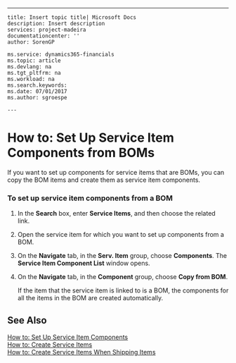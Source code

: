 ---
    title: Insert topic title| Microsoft Docs
    description: Insert description
    services: project-madeira
    documentationcenter: ''
    author: SorenGP

    ms.service: dynamics365-financials
    ms.topic: article
    ms.devlang: na
    ms.tgt_pltfrm: na
    ms.workload: na
    ms.search.keywords:
    ms.date: 07/01/2017
    ms.author: sgroespe

    ---
# How to: Set Up Service Item Components from BOMs
If you want to set up components for service items that are BOMs, you can copy the BOM items and create them as service item components.  
  
### To set up service item components from a BOM  
  
1.  In the **Search** box, enter **Service Items**, and then choose the related link.  
  
2.  Open the service item for which you want to set up components from a BOM.  
  
3.  On the **Navigate** tab, in the **Serv. Item** group, choose **Components**. The **Service Item Component List** window opens.  
  
4.  On the **Navigate** tab, in the **Component** group, choose **Copy from BOM**.  
  
     If the item that the service item is linked to is a BOM, the components for all the items in the BOM are created automatically.  
  
## See Also  
 [How to: Set Up Service Item Components](../FullExperience/how-to-set-up-service-item-components.md)   
 [How to: Create Service Items](../FullExperience/how-to-create-service-items.md)   
 [How to: Create Service Items When Shipping Items](../FullExperience/how-to-create-service-items-when-shipping-items.md)